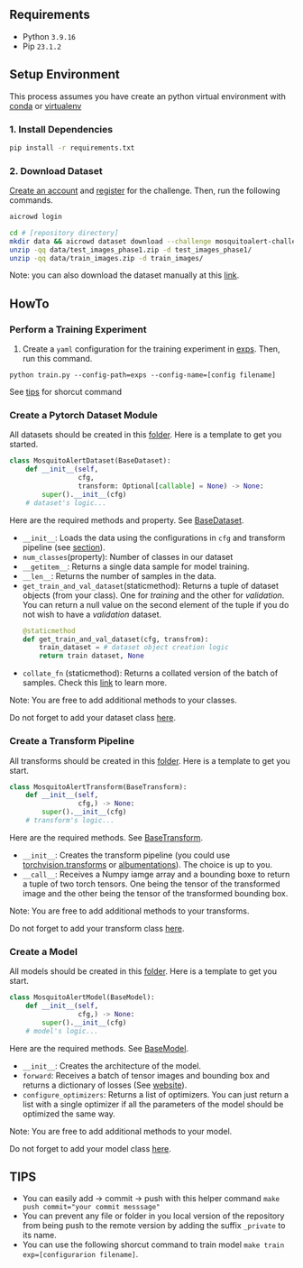 ## Requirements
- Python ```3.9.16```
- Pip ```23.1.2```

## Setup Environment

This process assumes you have create an python virtual environment with [conda](https://conda.io/projects/conda/en/latest/user-guide/tasks/manage-environments.html) or [virtualenv](https://docs.python.org/3/library/venv.html)

### 1. Install Dependencies

```bash
pip install -r requirements.txt
```

### 2. Download Dataset

[Create an account](https://www.aicrowd.com/participants/sign_up) and [register](https://www.aicrowd.com/challenges/mosquitoalert-challenge-2023) for the challenge. Then, run the following commands.

```bash
aicrowd login

cd # [repository directory]
mkdir data && aicrowd dataset download --challenge mosquitoalert-challenge-2023 -o data/
unzip -qq data/test_images_phase1.zip -d test_images_phase1/
unzip -qq data/train_images.zip -d train_images/
```

Note: you can also download the dataset manually at this [link](https://www.aicrowd.com/challenges/mosquitoalert-challenge-2023/dataset_files).


## HowTo

### Perform a Training Experiment

1. Create a `yaml` configuration for the training experiment in [exps](/exps/). Then, run this command.

```python train.py --config-path=exps --config-name=[config filename]```

See [tips](#tips) for shorcut command

### Create a Pytorch Dataset Module

All datasets should be created in this [folder](/mosquito/datasets/). Here is a template to get you started.

```python
class MosquitoAlertDataset(BaseDataset):
    def __init__(self, 
                 cfg,
                 transform: Optional[callable] = None) -> None:
        super().__init__(cfg)
    # dataset's logic...
```

Here are the required methods  and property. See [BaseDataset](/mosquito/datasets/base.py#L6).

- `__init__`: Loads the data using the configurations in `cfg` and transform pipeline (see [section](#create-a-transform-pipeline)).
- `num_classes`(property): Number of classes in our dataset
- `__getitem__`: Returns a single data sample for model training.
- `__len__`: Returns the number of samples in the data.
- `get_train_and_val_dataset`(staticmethod): Returns a tuple of dataset objects (from your class). One for *training* and the other for *validation*. You can return a null value on the second element of the tuple if you do not wish to have a *validation* dataset.
    ```python
    @staticmethod
    def get_train_and_val_dataset(cfg, transfrom):
        train_dataset = # dataset object creation logic
        return train dataset, None
    ```
- `collate_fn` (staticmethod): Returns a collated version of the batch of samples. Check this [link](https://pytorch.org/docs/stable/data.html#dataloader-collate-fn) to learn more.

Note:  You are free to add additional methods to your classes.

Do not forget to add your dataset class [here](/mosquito/datasets/__init__.py).

### Create a Transform Pipeline

All transforms should be created in this [folder](/mosquito/transforms/). Here is a template to get you start.

```python
class MosquitoAlertTransform(BaseTransform):
    def __init__(self, 
                 cfg,) -> None:
        super().__init__(cfg)
    # transform's logic...
```

Here are the required methods. See [BaseTransform](/mosquito/transforms/base.py#L6).

- `__init__`: Creates the transform pipeline (you could use [torchvision.transforms](https://pytorch.org/vision/stable/transforms.html) or [albumentations](https://albumentations.ai/)). The choice is up to you.
- `__call__`: Receives a Numpy iamge array and a bounding boxe to return a tuple of two torch tensors. One being the tensor of the transformed image and the other being the tensor of the transformed bounding box.

Note:  You are free to add additional methods to your transforms.

Do not forget to add your transform class [here](/mosquito/transforms/__init__.py).

### Create a Model

All models should be created in this [folder](/mosquito/models/). Here is a template to get you start.

```python
class MosquitoAlertModel(BaseModel):
    def __init__(self, 
                 cfg,) -> None:
        super().__init__(cfg)
    # model's logic...
```

Here are the required methods. See [BaseModel](/mosquito//models/base.py#).

- `__init__`: Creates the architecture of the model.
- `forward`: Receives a batch of tensor images and bounding box and returns a dictionary of losses (See [website](https://pytorch.org/vision/main/models/generated/torchvision.models.detection.fasterrcnn_resnet50_fpn.html#torchvision.models.detection.fasterrcnn_resnet50_fpn)).
- `configure_optimizers`: Returns a list of optimizers. You can just return a list with a single optimizer if all the parameters of the model should be optimized the same way.

Note:  You are free to add additional methods to your model.

Do not forget to add your model class [here](/mosquito/models/__init__.py).

## TIPS
- You can easily add -> commit -> push with this helper command `make push commit="your commit messsage"`
- You can prevent any file or folder in you local version of the repository from being push to the remote version by adding the suffix ```_private``` to its name.
- You can use the following shorcut command to train model `make train exp=[configurarion filename]`.